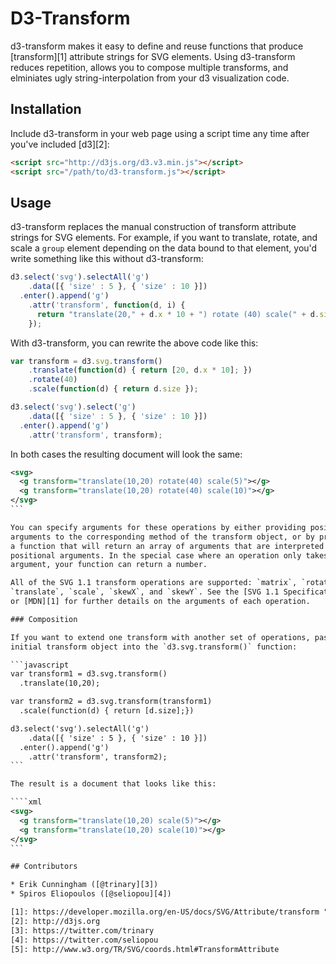 # D3-Transform

d3-transform makes it easy to define and reuse functions that produce
[transform][1] attribute strings for SVG elements. Using d3-transform reduces
repetition, allows you to compose multiple transforms, and elminiates ugly
string-interpolation from your d3 visualization code.

## Installation

Include d3-transform in your web page using a script time any time after you've
included [d3][2]:

```html
<script src="http://d3js.org/d3.v3.min.js"></script>
<script src="/path/to/d3-transform.js"></script>
```

## Usage

d3-transform replaces the manual construction of transform attribute strings
for SVG elements. For example, if you want to translate, rotate, and scale a
`group` element depending on the data bound to that element, you'd write
something like this without d3-transform:

```javascript
d3.select('svg').selectAll('g')
    .data([{ 'size' : 5 }, { 'size' : 10 }])
  .enter().append('g')
    .attr('transform', function(d, i) {
      return "translate(20," + d.x * 10 + ") rotate (40) scale(" + d.size + "2)");
    });
```

With d3-transform, you can rewrite the above code like this:

```javascript
var transform = d3.svg.transform()
    .translate(function(d) { return [20, d.x * 10]; })
    .rotate(40)
    .scale(function(d) { return d.size });

d3.select('svg').select('g')
    .data([{ 'size' : 5 }, { 'size' : 10 }])
  .enter().append('g')
    .attr('transform', transform);
```

In both cases the resulting document will look the same:

````xml
<svg>
  <g transform="translate(10,20) rotate(40) scale(5)"></g>
  <g transform="translate(10,20) rotate(40) scale(10)"></g>
</svg>
```

You can specify arguments for these operations by either providing positional
arguments to the corresponding method of the transform object, or by providing
a function that will return an array of arguments that are interpreted as
positional arguments. In the special case where an operation only takes one
argument, your function can return a number.

All of the SVG 1.1 transform operations are supported: `matrix`, `rotate`,
`translate`, `scale`, `skewX`, and `skewY`. See the [SVG 1.1 Specification][5]
or [MDN][1] for further details on the arguments of each operation.

### Composition

If you want to extend one transform with another set of operations, pass the
initial transform object into the `d3.svg.transform()` function:

```javascript
var transform1 = d3.svg.transform()
  .translate(10,20);

var transform2 = d3.svg.transform(transform1)
  .scale(function(d) { return [d.size];})

d3.select('svg').selectAll('g')
    .data([{ 'size' : 5 }, { 'size' : 10 }])
  .enter().append('g')
    .attr('transform', transform2);
```

The result is a document that looks like this:

````xml
<svg>
  <g transform="translate(10,20) scale(5)"></g>
  <g transform="translate(10,20) scale(10)"></g>
</svg>
```

## Contributors

* Erik Cunningham ([@trinary][3])
* Spiros Eliopoulos ([@seliopou][4])

[1]: https://developer.mozilla.org/en-US/docs/SVG/Attribute/transform "Transform://developer.mozilla.org/en-US/docs/SVG/Attribute/transform "Transform"
[2]: http://d3js.org
[3]: https://twitter.com/trinary
[4]: https://twitter.com/seliopou
[5]: http://www.w3.org/TR/SVG/coords.html#TransformAttribute
